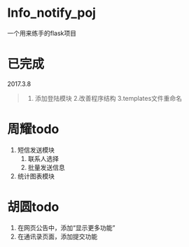 # Info_notify_poj
一个用来练手的flask项目

# 已完成
2017.3.8 
> 1. 添加登陆模块
> 2.改善程序结构
> 3.templates文件重命名



# 周耀todo

1. 短信发送模块
    1. 联系人选择
    2. 批量发送信息
2. 统计图表模块


# 胡圆todo
1. 在网页公告中，添加“显示更多功能”
2. 在通讯录页面，添加提交功能

